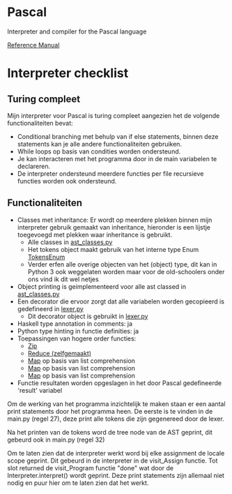 
# Pascal

Interpreter and compiler for the Pascal language

[Reference Manual](https://public.support.unisys.com/aseries/docs/clearpath-mcp-17.0/pdf/86000080-103.pdf)

# Interpreter checklist

## Turing compleet

Mijn interpreter voor Pascal is turing compleet aangezien het de volgende functionaliteiten bevat:

* Conditional branching met behulp van if else statements, binnen deze statements kan je alle andere functionaliteiten gebruiken.
* While loops op basis van condities worden ondersteund.
* Je kan interacteren met het programma door in de main variabelen te declareren.
* De interpreter ondersteund meerdere functies per file recursieve functies worden ook ondersteund.

## Functionaliteiten

* Classes met inheritance: Er wordt op meerdere plekken binnen mijn interpreter gebruik gemaakt van inheritance, hieronder is een lijstje toegevoegd met plekken waar inheritance is gebruikt.
  * Alle classes in [ast_classes.py](https://github.com/Milooooo1/ATP-pascal/blob/main/ast_classes.py)
  * Het tokens object maakt gebruik van het interne type Enum [TokensEnum](https://github.com/Milooooo1/ATP-pascal/blob/main/tokens.py#L8)
  * Verder erfen alle overige objecten van het (object) type, dit kan in Python 3 ook weggelaten worden maar voor de old-schoolers onder ons vind ik dit wel netjes
* Object printing is geimplementeerd voor alle ast classed in [ast_classes.py](https://github.com/Milooooo1/ATP-pascal/blob/main/ast_classes.py)
* Een decorator die ervoor zorgt dat alle variabelen worden gecopieerd is gedefineerd in [lexer.py](https://github.com/Milooooo1/ATP-pascal/blob/main/lexer.py#L11)
  * Dit decorator object is gebruikt in [lexer.py](https://github.com/Milooooo1/ATP-pascal/blob/main/lexer.py#L163)
* Haskell type annotation in comments: ja
* Python type hinting in functie definities: ja
* Toepassingen van hogere order functies:
  * [Zip](https://github.com/Milooooo1/ATP-pascal/blob/main/interpreter.py#L61)
  * [Reduce (zelfgemaakt)](https://github.com/Milooooo1/ATP-pascal/blob/main/lexer.py#L142)
  * [Map](https://github.com/Milooooo1/ATP-pascal/blob/main/interpreter.py#L73) op basis van list comprehension
  * [Map](https://github.com/Milooooo1/ATP-pascal/blob/main/interpreter.py#L78) op basis van list comprehension
  * [Map](https://github.com/Milooooo1/ATP-pascal/blob/main/interpreter.py#L80) op basis van list comprehension
* Functie resultaten worden opgeslagen in het door Pascal gedefineerde 'result' variabel

Om de werking van het programma inzichtelijk te maken staan er een aantal print statements door het programma heen. De eerste is te vinden in de main.py (regel 27), deze print alle tokens die zijn gegenereed door de lexer.

Na het printen van de tokens word de tree node van de AST geprint, dit gebeurd ook in main.py (regel 32)

Om te laten zien dat de interpreter werkt word bij elke assignment de locale scope geprint. Dit gebeurd in de interpreter in de visit_Assign functie. Tot slot returned de visit_Program functie "done" wat door de Interpreter.interpret() wordt geprint. Deze print statements zijn allemaal niet nodig en puur hier om te laten zien dat het werkt.